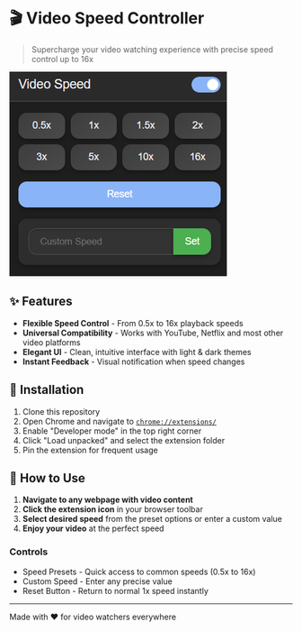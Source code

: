 # 🎬 Video Speed Controller

> Supercharge your video watching experience with precise speed control up to 16x

![Extension Preview](Video-Speed-Controller.png)

## ✨ Features

- **Flexible Speed Control** - From 0.5x to 16x playback speeds
- **Universal Compatibility** - Works with YouTube, Netflix and most other video platforms
- **Elegant UI** - Clean, intuitive interface with light & dark themes
- **Instant Feedback** - Visual notification when speed changes

## 🚀 Installation

1. Clone this repository
2. Open Chrome and navigate to <a href="chrome://extensions/">`chrome://extensions/`</a>
3. Enable "Developer mode" in the top right corner
4. Click "Load unpacked" and select the extension folder
5. Pin the extension for frequent usage

## 🔧 How to Use

1. **Navigate to any webpage with video content**
2. **Click the extension icon** in your browser toolbar
3. **Select desired speed** from the preset options or enter a custom value
4. **Enjoy your video** at the perfect speed

### Controls
- Speed Presets - Quick access to common speeds (0.5x to 16x)
- Custom Speed - Enter any precise value
- Reset Button - Return to normal 1x speed instantly

---

Made with ❤️ for video watchers everywhere